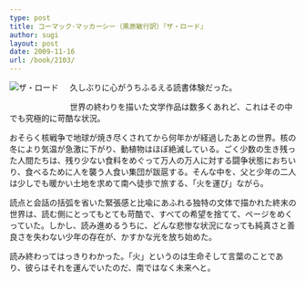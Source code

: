 ```yaml
---
type: post
title: コーマック･マッカーシー（黒原敏行訳）『ザ・ロード』
author: sugi
layout: post
date: 2009-11-16
url: /book/2103/
---
```

<a href="http://www.amazon.co.jp/exec/obidos/ASIN/4152089261/chezsugi-22/ref=nosim/" onclick="_gaq.push(['_trackEvent', 'outbound-article', 'http://www.amazon.co.jp/exec/obidos/ASIN/4152089261/chezsugi-22/ref=nosim/', '']);" name="amazletlink" target="_blank"><img src="http://i2.wp.com/ecx.images-amazon.com/images/I/51yvG3uLfRL._SL160_.jpg?w=660" alt="ザ・ロード" class="alignleft" style="float: left; margin: 0 20px 20px 0;" data-recalc-dims="1" /></a>

久しぶりに心がうちふるえる読書体験だった。

世界の終わりを描いた文学作品は数多くあれど、これはその中でも究極的に苛酷な状況。

おそらく核戦争で地球が焼き尽くされてから何年かが経過したあとの世界。核の冬により気温が急激に下がり、動植物はほぼ絶滅している。ごく少数の生き残った人間たちは、残り少ない食料をめぐって万人の万人に対する闘争状態におちいり、食べるために人を襲う人食い集団が跋扈する。そんな中を、父と少年の二人は少しでも暖かい土地を求めて南へ徒歩で旅する、「火を運び」ながら。

読点と会話の括弧を省いた緊張感と比喩にあふれる独特の文体で描かれた終末の世界は、読む側にとってもとても苛酷で、すべての希望を捨てて、ページをめくっていた。しかし、読み進めるうちに、どんな悲惨な状況になっても純真さと善良さを失わない少年の存在が、かすかな光を放ち始めた。

読み終わってはっきりわかった。「火」というのは生命そして言葉のことであり、彼らはそれを運んでいたのだ、南ではなく未来へと。


